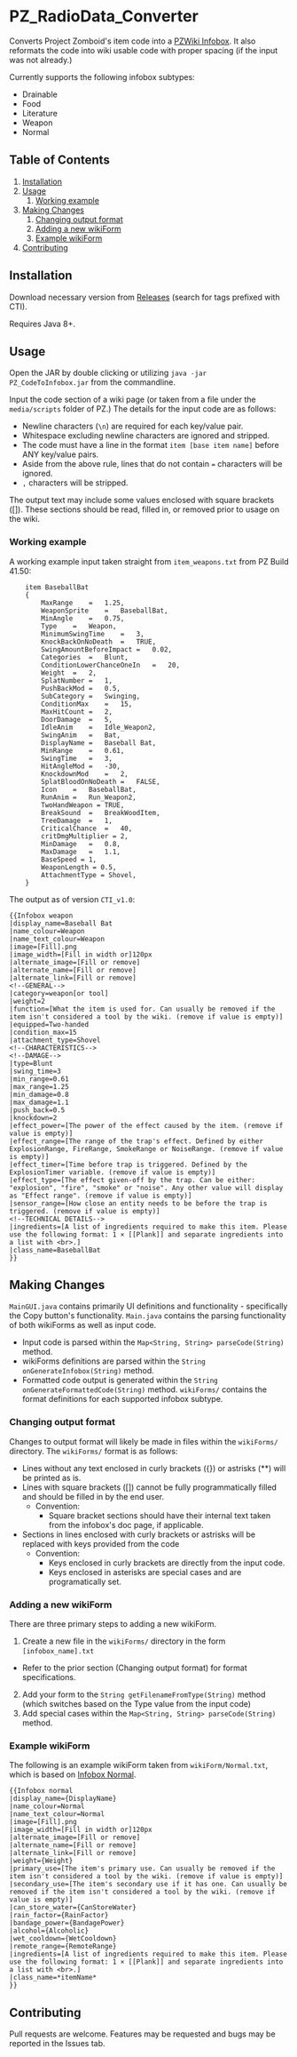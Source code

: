 # PZ_RadioData_Converter
Converts Project Zomboid's item code into a [PZWiki Infobox](https://pzwiki.net/wiki/Category:Infobox). It also reformats the code into wiki usable code with proper spacing (if the input was not already.)

Currently supports the following infobox subtypes:
* Drainable
* Food
* Literature
* Weapon
* Normal

## Table of Contents
1. [Installation](#installation)
2. [Usage](#usage)
    1. [Working example](#working-example)
3. [Making Changes](#making-changes)
    1. [Changing output format](#changing-output-format)
    2. [Adding a new wikiForm](#adding-a-new-wikiform)
    3. [Example wikiForm](#example-wikiform)
4. [Contributing](#contributing)

## Installation
Download necessary version from [Releases](https://github.com/KBheid/PZ_RadioData_Converter/tags) (search for tags prefixed with CTI).

Requires Java 8+.

## Usage
Open the JAR by double clicking or utilizing `java -jar PZ_CodeToInfobox.jar` from the commandline.

Input the code section of a wiki page (or taken from a file under the `media/scripts` folder of PZ.) The details for the input code are as follows:
- Newline characters (`\n`) are required for each key/value pair.
- Whitespace excluding newline characters are ignored and stripped.
- The code must have a line in the format `item [base item name]` before ANY key/value pairs.
- Aside from the above rule, lines that do not contain `=` characters will be ignored.
- `,` characters will be stripped.

The output text may include some values enclosed with square brackets (\[]). These sections should be read, filled in, or removed prior to usage on the wiki.

### Working example
A working example input taken straight from `item_weapons.txt` from PZ Build 41.50: 
```
    item BaseballBat
	{
		MaxRange	=	1.25,
		WeaponSprite	=	BaseballBat,
		MinAngle	=	0.75,
		Type	=	Weapon,
		MinimumSwingTime	=	3,
		KnockBackOnNoDeath	=	TRUE,
		SwingAmountBeforeImpact	=	0.02,
		Categories	=	Blunt,
		ConditionLowerChanceOneIn	=	20,
		Weight	=	2,
		SplatNumber	=	1,
		PushBackMod	=	0.5,
		SubCategory	=	Swinging,
		ConditionMax	=	15,
		MaxHitCount	=	2,
		DoorDamage	=	5,
		IdleAnim	=	Idle_Weapon2,
		SwingAnim	=	Bat,
		DisplayName	=	Baseball Bat,
		MinRange	=	0.61,
		SwingTime	=	3,
		HitAngleMod	=	-30,
		KnockdownMod	=	2,
		SplatBloodOnNoDeath	=	FALSE,
		Icon	=	BaseballBat,
		RunAnim	=	Run_Weapon2,
        TwoHandWeapon = TRUE,
        BreakSound  =   BreakWoodItem,
        TreeDamage  =   1,
		CriticalChance	=	40,
		critDmgMultiplier = 2,
		MinDamage	=	0.8,
		MaxDamage	=	1.1,
		BaseSpeed = 1,
		WeaponLength = 0.5,
		AttachmentType = Shovel,
	}
```

The output as of version `CTI_v1.0`:
```
{{Infobox weapon
|display_name=Baseball Bat
|name_colour=Weapon
|name_text_colour=Weapon
|image=[Fill].png
|image_width=[Fill in width or]120px
|alternate_image=[Fill or remove]
|alternate_name=[Fill or remove]
|alternate_link=[Fill or remove]
<!--GENERAL-->
|category=weapon[or tool]
|weight=2
|function=[What the item is used for. Can usually be removed if the item isn't considered a tool by the wiki. (remove if value is empty)]
|equipped=Two-handed
|condition_max=15
|attachment_type=Shovel
<!--CHARACTERISTICS-->
<!--DAMAGE-->
|type=Blunt
|swing_time=3
|min_range=0.61
|max_range=1.25
|min_damage=0.8
|max_damage=1.1
|push_back=0.5
|knockdown=2
|effect_power=[The power of the effect caused by the item. (remove if value is empty)]
|effect_range=[The range of the trap's effect. Defined by either ExplosionRange, FireRange, SmokeRange or NoiseRange. (remove if value is empty)]
|effect_timer=[Time before trap is triggered. Defined by the ExplosionTimer variable. (remove if value is empty)]
|effect_type=[The effect given-off by the trap. Can be either: "explosion", "fire", "smoke" or "noise". Any other value will display as "Effect range". (remove if value is empty)]
|sensor_range=[How close an entity needs to be before the trap is triggered. (remove if value is empty)]
<!--TECHNICAL DETAILS-->
|ingredients=[A list of ingredients required to make this item. Please use the following format: 1 × [[Plank]] and separate ingredients into a list with <br>.]
|class_name=BaseballBat
}}
```


## Making Changes
`MainGUI.java` contains primarily UI definitions and functionality - specifically the Copy button's functionality.
`Main.java` contains the parsing functionality of both wikiForms as well as input code.
* Input code is parsed within the `Map<String, String> parseCode(String)` method.
* wikiForms definitions are parsed within the `String onGenerateInfobox(String)` method.
* Formatted code output is generated within the `String onGenerateFormattedCode(String)` method.
`wikiForms/` contains the format definitions for each supported infobox subtype.

### Changing output format
Changes to output format will likely be made in files within the `wikiForms/` directory.
The `wikiForms/` format is as follows:
* Lines without any text enclosed in curly brackets ({}) or astrisks (\*\*) will be printed as is.
* Lines with square brackets (\[]) cannot be fully programmatically filled and should be filled in by the end user.
  * Convention:
    * Square bracket sections should have their internal text taken from the infobox's doc page, if applicable.
* Sections in lines enclosed with curly brackets or astrisks will be replaced with keys provided from the code
  * Convention:
    * Keys enclosed in curly brackets are directly from the input code.
    * Keys enclosed in asterisks are special cases and are programatically set.

### Adding a new wikiForm
There are three primary steps to adding a new wikiForm.
1. Create a new file in the `wikiForms/` directory in the form `[infobox_name].txt`
  * Refer to the prior section (Changing output format) for format specifications.
2. Add your form to the `String getFilenameFromType(String)` method (which switches based on the Type value from the input code)
3. Add special cases within the `Map<String, String> parseCode(String)` method.

### Example wikiForm
The following is an example wikiForm taken from `wikiForm/Normal.txt`, which is based on [Infobox Normal](https://pzwiki.net/wiki/Template:Infobox_normal).
```
{{Infobox normal
|display_name={DisplayName}
|name_colour=Normal
|name_text_colour=Normal
|image=[Fill].png
|image_width=[Fill in width or]120px
|alternate_image=[Fill or remove]
|alternate_name=[Fill or remove]
|alternate_link=[Fill or remove]
|weight={Weight}
|primary_use=[The item's primary use. Can usually be removed if the item isn't considered a tool by the wiki. (remove if value is empty)]
|secondary_use=[The item's secondary use if it has one. Can usually be removed if the item isn't considered a tool by the wiki. (remove if value is empty)]
|can_store_water={CanStoreWater}
|rain_factor={RainFactor}
|bandage_power={BandagePower}
|alcohol={Alcoholic}
|wet_cooldown={WetCooldown}
|remote_range={RemoteRange}
|ingredients=[A list of ingredients required to make this item. Please use the following format: 1 × [[Plank]] and separate ingredients into a list with <br>.]
|class_name=*itemName*
}}
```

## Contributing
Pull requests are welcome. Features may be requested and bugs may be reported in the Issues tab.
